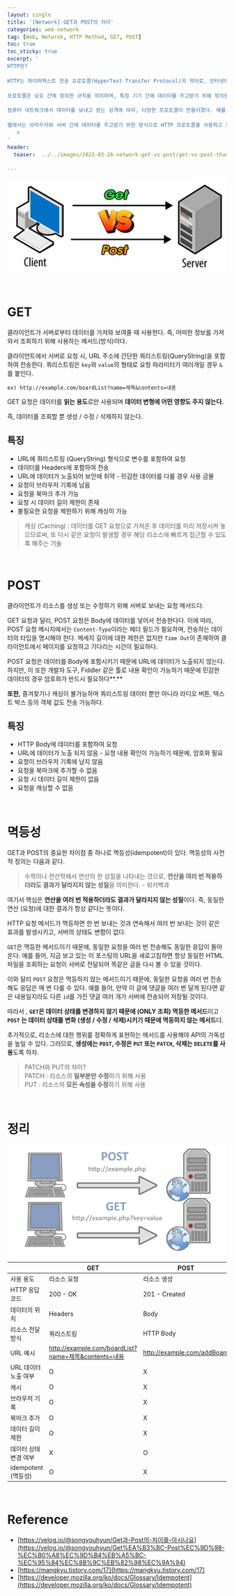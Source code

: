 ```yaml
---
layout: single
title: '[Network] GET과 POST의 차이'
categories: web-network
tag: [Web, Netwrok, HTTP Method, GET, POST]
toc: true
toc_sticky: true
excerpt: '
HTTP란?

HTTP는 하이퍼텍스트 전송 프로토콜(HyperText Transfer Protocol)의 약어로, 인터넷에서 데이터를 주고받을 수 있는 프로토콜이다. 웹 페이지를 방문할 때마다 사용자의 컴퓨터는 HTTP를 통해 인터넷 어딘가에 있는 다른 컴퓨터에서 해당 페이지를 다운로드한다.

프로토콜은 상호 간에 정의한 규칙을 의미하며, 특정 기기 간에 데이터를 주고받기 위해 정의된다. 통신 프로토콜은 각각의 기기가 데이터를 주고받을 때의 규칙을 명시하여, 데이터 전송 과정을 원활하게 만든다.

컴퓨터 네트워크에서 데이터를 보내고 받는 성격에 따라, 다양한 프로토콜이 만들어졌다. 예를 들어, 웹 문서를 주고받을 때는 HTTP를 사용하고, 파일을 주고받을 때는 FTP를, 메일은 SMTP, POP 등의 프로토콜을 사용한다.

웹에서는 브라우저와 서버 간에 데이터를 주고받기 위한 방식으로 HTTP 프로토콜을 사용하고 있다. HTTP 프로토콜은 일반적으로 TCP/IP 통신 위에서 동작하며, 기본 포트는 80번이다.
   >
'
header:
  teaser:  ../../images/2023-03-26-network-get-vs-post/get-vs-post-thumb.png

---
```


![get-vs-post-thumb.png](../../images/2023-03-26-network-get-vs-post/get-vs-post-thumb.png)

<br />

# GET

클라이언트가 서버로부터 데이터를 가져와 보여줄 때 사용한다. 즉, 어떠한 정보를 가져와서 조회하기 위해 사용하는 메서드(방식)이다.

클라이언트에서 서버로 요청 시, URL 주소에 간단한 쿼리스트링(QueryString)을 포함하여 전송한다. 쿼리스트링은 `key`와 `value`의 형태로 요청 파라미터가 여러개일 경우 `&`를 붙인다.

```
ex) http://example.com/boardList?name=제목&contents=내용
```

GET 요청은 데이터를 **읽는 용도**로만 사용되며 **데이터 변형에 어떤 영향도 주지 않는다.**

즉, 데이터를 조회할 뿐 생성 / 수정 / 삭제하지 않는다.

## 특징

- URL에 쿼리스트링 (QueryString) 형식으로 변수를 포함하여 요청
- 데이터를 Headers에 포함하여 전송
- URL에 데이터가 노출되어 보안에 취약 - 민감한 데이터를 다룰 경우 사용 금물
- 요청이 브라우저 기록에 남음
- 요청을 북마크 추가 가능
- 요청 시 데이터 길이 제한이 존재
- 불필요한 요청을 제한하기 위해 캐싱이 가능

> 캐싱 (Caching) : 데이터를 GET 요청으로 가져온 후 데이터를 미리 저장시켜 놓으므로써, 또 다시 같은 요청이 발생할 경우 해당 리소스에 빠르게 접근할 수 있도록 해주는 기술

<br />

# POST

클라이언트가 리소스를 생성 또는 수정하기 위해 서버로 보내는 요청 메서드다.

GET 요청과 달리, POST 요청은 Body에 데이터를 넣어서 전송한다다. 이에 따라, POST 요청 메시지에서는 `Content-Type`이라는 헤더 필드가 필요하며, 전송하는 데이터의 타입을 명시해야 한다. 메세지 길이에 대한 제한은 없지만 `Time Out`이 존재하여 클라이언트에서 페이지를 요청하고 기다리는 시간이 필요하다.

POST 요청은 데이터를 Body에 포함시키기 때문에 URL에 데이터가 노출되지 않는다. 하지만, 이 또한 개발자 도구, Fiddler 같은 툴로 내용 확인이 가능하기 때문에 민감한 데이터의 경우 암호화가 반드시 필요하다**.**

**또한,** 즐겨찾기나 캐싱이 불가능하며 쿼리스트링 데이터 뿐만 아니라 라디오 버튼, 텍스트 박스 등의 객체 값도 전송 가능하다.

## 특징

- HTTP Body에 데이터를 포함하여 요청
- URL에 데이터가 노출 되지 않음 - 요청 내용 확인이 가능하기 때문에, 암호화 필요
- 요청이 브라우저 기록에 남지 않음
- 요청을 북마크에 추가할 수 없음
- 요청 시 데이터 길이 제한이 없음
- 요청을 캐싱할 수 없음

<br />

# 멱등성

GET과 POST의 중요한 차이점 중 하나로 멱등성(idempotent)이 있다. 멱등성의 사전적 정의는 다음과 같다.

> 수학이나 전산학에서 연산의 한 성질을 나타내는 것으로, **연산을 여러 번 적용하더라도 결과가 달라지지 않는 성질**을 의미한다. - 위키백과

여기서 핵심은 **연산을 여러 번 적용하더라도 결과가 달라지지 않는 성질**이다. 즉, 동일한 연산 (요청)에 대한 결과가 항상 같다는 뜻이다.

HTTP 요청 메서드가 멱등하면 한 번 보내는 것과 연속해서 여러 번 보내는 것이 같은 효과를 발생시키고, 서버의 상태도 변함이 없다.

`GET`은 멱등한 메서드이기 때문에, 동일한 요청을 여러 번 전송해도 동일한 응답이 돌아온다. 예를 들어, 지금 보고 있는 이 포스팅의 URL을 새로고침하면 항상 동일한 HTML 파일을 조회하는 요청이 서버로 전달되어 똑같은 글을 다시 볼 수 있을 것이다.

이와 달리 `POST` 요청은 멱등하지 않는 메서드이기 때문에, 동일한 요청을 여러 번 전송해도 응답은 매 번 다를 수 있다. 예를 들어, 만약 이 글에 댓글을 여러 번 달게 된다면 같은 내용일지라도 다른 `id`를 가진 댓글 여러 개가 서버에 전송되어 저장될 것이다.

따라서 , **`GET`은 데이터 상태를 변경하지 않기 때문에 (ONLY 조회) 멱등한 메서드**이고 **`POST` 는 데이터 상태를 변화 (생성 / 수정 / 삭제)시키기 때문에 멱등하지 않는 메서드**다.

추가적으로, 리소스에 대한 행위를 정확하게 표현하는 메서드를 사용해야 API의 가독성을 높일 수 있다. 그러므로, **생성에는 `POST`, 수정은 `PUT` 또는 `PATCH`, 삭제는 `DELETE`를 사용**도록 하자.

> PATCH와 PUT의 차이? <br />
> PATCH : 리소스의 **일부분만 수정**하기 위해 사용 <br />
> PUT : 리소스의 **모든 속성을 수정**하기 위해 사용

<br />

# 정리

![get-and-post.png](../../images/2023-03-26-network-get-vs-post/get-and-post.png)

|                       | GET                                                  | POST                        |
| --------------------- | ---------------------------------------------------- | --------------------------- |
| 사용 용도             | 리소스 요청                                          | 리소스 생성                 |
| HTTP 응답 코드        | 200 - OK                                             | 201 - Created               |
| 데이터의 위치         | Headers                                              | Body                        |
| 리소스 전달 방식      | 쿼리스트링                                           | HTTP Body                   |
| URL 예시              | http://example.com/boardList?name=제목&contents=내용 | http://example.com/addBoard |
| URL 데이터 노출 여부  | O                                                    | X                           |
| 캐시                  | O                                                    | X                           |
| 브라우저 기록         | O                                                    | X                           |
| 북마크 추가           | O                                                    | X                           |
| 데이터 길이 제한      | O                                                    | X                           |
| 데이터 상태 변경 여부 | X                                                    | O                           |
| idempotent (멱등성)   | O                                                    | X                           |

<br />

# Reference

- [https://velog.io/@songyouhyun/Get과-Post의-차이를-아시나요](https://velog.io/@songyouhyun/Get%EA%B3%BC-Post%EC%9D%98-%EC%B0%A8%EC%9D%B4%EB%A5%BC-%EC%95%84%EC%8B%9C%EB%82%98%EC%9A%94)
- [https://mangkyu.tistory.com/17](https://mangkyu.tistory.com/17)
- [https://developer.mozilla.org/ko/docs/Glossary/Idempotent](https://developer.mozilla.org/ko/docs/Glossary/Idempotent)

